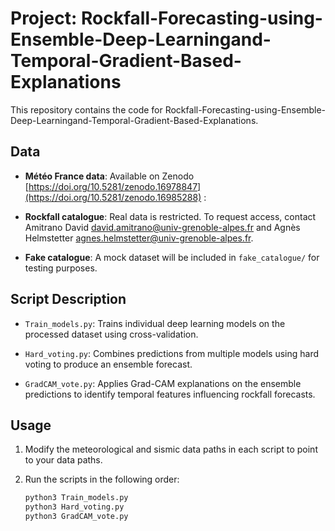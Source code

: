 # Project: Rockfall-Forecasting-using-Ensemble-Deep-Learningand-Temporal-Gradient-Based-Explanations


This repository contains the code for Rockfall-Forecasting-using-Ensemble-Deep-Learningand-Temporal-Gradient-Based-Explanations.

## Data

- **Météo France data**: Available on Zenodo [https://doi.org/10.5281/zenodo.16978847](https://doi.org/10.5281/zenodo.16985288) :

- **Rockfall catalogue**: Real data is restricted. To request access, contact Amitrano David <david.amitrano@univ-grenoble-alpes.fr> and Agnès Helmstetter <agnes.helmstetter@univ-grenoble-alpes.fr>.

- **Fake catalogue**: A mock dataset will be included in `fake_catalogue/` for testing purposes.


## Script Description                                                                      

- `Train_models.py`: Trains individual deep learning models on the processed dataset  using cross-validation.

- `Hard_voting.py`: Combines predictions from multiple models using hard voting to produce an ensemble forecast. 

- `GradCAM_vote.py`: Applies Grad-CAM explanations on the ensemble predictions to identify temporal features influencing rockfall forecasts. 


## Usage

1. Modify the meteorological and sismic data paths in each script to point to your data paths. 

2. Run the scripts in the following order:  
    ```bash
    python3 Train_models.py
    python3 Hard_voting.py
    python3 GradCAM_vote.py
